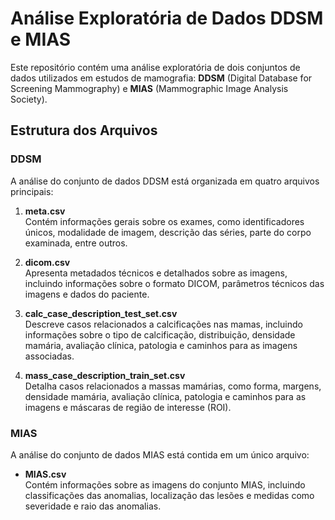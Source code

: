 # Análise Exploratória de Dados DDSM e MIAS  

Este repositório contém uma análise exploratória de dois conjuntos de dados utilizados em estudos de mamografia: **DDSM** (Digital Database for Screening Mammography) e **MIAS** (Mammographic Image Analysis Society).  

## Estrutura dos Arquivos  

### DDSM  

A análise do conjunto de dados DDSM está organizada em quatro arquivos principais:  

1. **meta.csv**  
   Contém informações gerais sobre os exames, como identificadores únicos, modalidade de imagem, descrição das séries, parte do corpo examinada, entre outros.  

2. **dicom.csv**  
   Apresenta metadados técnicos e detalhados sobre as imagens, incluindo informações sobre o formato DICOM, parâmetros técnicos das imagens e dados do paciente.  

3. **calc_case_description_test_set.csv**  
   Descreve casos relacionados a calcificações nas mamas, incluindo informações sobre o tipo de calcificação, distribuição, densidade mamária, avaliação clínica, patologia e caminhos para as imagens associadas.  

4. **mass_case_description_train_set.csv**  
   Detalha casos relacionados a massas mamárias, como forma, margens, densidade mamária, avaliação clínica, patologia e caminhos para as imagens e máscaras de região de interesse (ROI).  

### MIAS  

A análise do conjunto de dados MIAS está contida em um único arquivo:  

- **MIAS.csv**  
  Contém informações sobre as imagens do conjunto MIAS, incluindo classificações das anomalias, localização das lesões e medidas como severidade e raio das anomalias.  
